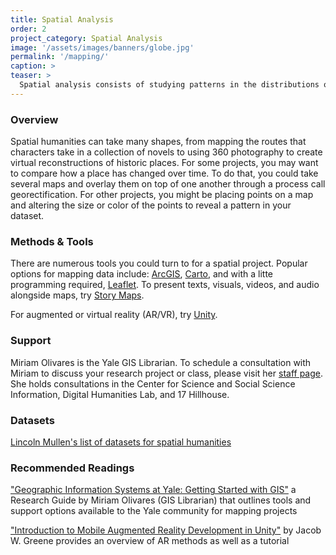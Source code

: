 ```yaml
---
title: Spatial Analysis
order: 2
project_category: Spatial Analysis
image: '/assets/images/banners/globe.jpg'
permalink: '/mapping/'
caption: >
teaser: >
  Spatial analysis consists of studying patterns in the distributions of entities in space. Click to read more about geographic analysis methods.
---
```


### Overview

Spatial humanities can take many shapes, from mapping the routes that characters take in a collection of novels to using 360 photography to create virtual reconstructions of historic places. For some projects, you may want to compare how a place has changed over time. To do that, you could take several maps and overlay them on top of one another through a process call georectification. For other projects, you might be placing points on a map and altering the size or color of the points to reveal a pattern in your dataset.

### Methods & Tools

There are numerous tools you could turn to for a spatial project. Popular options for mapping data include: <a href='https://www.arcgis.com/home/index.html' target='_blank'>ArcGIS</a>, <a href='https://carto.com/' target='_blank'>Carto</a>, and with a litte programming required, <a href='http://leafletjs.com/' target='_blank'>Leaflet</a>. To present texts, visuals, videos, and audio alongside maps, try <a href='https://storymaps.arcgis.com/en/' target='_blank'>Story Maps</a>.

For augmented or virtual reality (AR/VR), try <a href='https://unity3d.com/' target='_blank'>Unity</a>.

### Support
Miriam Olivares is the Yale GIS Librarian. To schedule a consultation with Miriam to discuss your research project or class, please visit her <a href='https://guides.library.yale.edu/prf.php?account_id=78588' target='_blank'>staff page</a>. She holds consultations in the Center for Science and Social Science Information, Digital Humanities Lab, and 17 Hillhouse.

### Datasets
<a href='http://lincolnmullen.com/projects/spatial-workshop/resources.html' target='_blank'>Lincoln Mullen's list of datasets for spatial humanities</a>

### Recommended Readings

<a href='https://guides.library.yale.edu/GIS' target='_blank'>"Geographic Information Systems at Yale: Getting Started with GIS"</a> a Research Guide by Miriam Olivares (GIS Librarian) that outlines tools and support options available to the Yale community for mapping projects

<a href='https://programminghistorian.org/lessons/intro-to-augmented-reality-with-unity' target='_blank'>"Introduction to Mobile Augmented Reality Development in Unity"</a> by Jacob W. Greene provides an overview of AR methods as well as a tutorial
